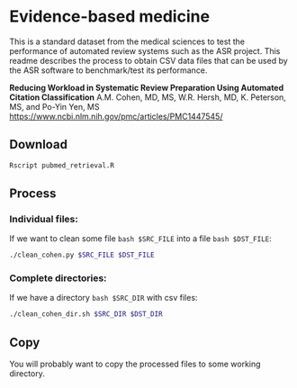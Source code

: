 # Evidence-based medicine

This is a standard dataset from the medical sciences to test the performance of automated review systems such as the ASR project. This readme describes the process to obtain CSV data files that can be used by the ASR software to benchmark/test its performance.


**Reducing Workload in Systematic Review Preparation Using Automated Citation Classification**
A.M. Cohen, MD, MS, W.R. Hersh, MD, K. Peterson, MS, and Po-Yin Yen, MS
https://www.ncbi.nlm.nih.gov/pmc/articles/PMC1447545/

## Download

``` sh
Rscript pubmed_retrieval.R
```

## Process


### Individual files:

If we want to clean some file `bash $SRC_FILE` into a file `bash $DST_FILE`:

``` bash
./clean_cohen.py $SRC_FILE $DST_FILE
```

### Complete directories:

If we have a directory `bash $SRC_DIR` with csv files:

``` bash
./clean_cohen_dir.sh $SRC_DIR $DST_DIR
```

## Copy

You will probably want to copy the processed files to some working directory.
